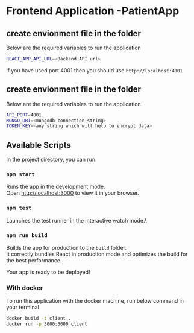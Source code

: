 # Frontend Application -PatientApp

## create envionment file in the folder

Below are the required variables to run the application

```bash
REACT_APP_API_URL=<Backend API url>
```

if you have used port 4001 then you should use `http://localhost:4001`

## create envionment file in the folder

Below are the required variables to run the application

```bash
API_PORT=4001
MONGO_URI=<mongodb connection string>
TOKEN_KEY=<any string which will help to encrypt data>
```

## Available Scripts

In the project directory, you can run:

### `npm start`

Runs the app in the development mode.\
Open [http://localhost:3000](http://localhost:3000) to view it in your browser.

### `npm test`

Launches the test runner in the interactive watch mode.\

### `npm run build`

Builds the app for production to the `build` folder.\
It correctly bundles React in production mode and optimizes the build for the best performance.

Your app is ready to be deployed!

### With docker

To run this application with the docker machine, run below command in your terminal

```bash
docker build -t client .
docker run -p 3000:3000 client
```

